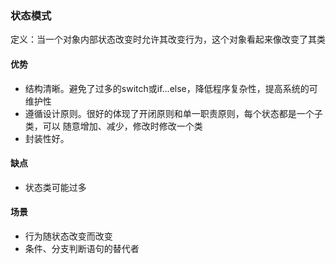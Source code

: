 ### 状态模式

定义：当一个对象内部状态改变时允许其改变行为，这个对象看起来像改变了其类


#### 优势
- 结构清晰。避免了过多的switch或if...else，降低程序复杂性，提高系统的可维护性
- 遵循设计原则。很好的体现了开闭原则和单一职责原则，每个状态都是一个子类，可以
  随意增加、减少，修改时修改一个类
- 封装性好。

#### 缺点
- 状态类可能过多

#### 场景
- 行为随状态改变而改变
- 条件、分支判断语句的替代者


